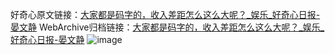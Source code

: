 好奇心原文链接：[大家都是码字的，收入差距怎么这么大呢？_娱乐_好奇心日报-晏文静](https://www.qdaily.com/articles/4501.html)
WebArchive归档链接：[大家都是码字的，收入差距怎么这么大呢？_娱乐_好奇心日报-晏文静](http://web.archive.org/web/20190623161207/https://www.qdaily.com/articles/4501.html)
![image](http://ww3.sinaimg.cn/large/007d5XDply1g3w3pj3vz6j30u03n6b18)